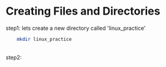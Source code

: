 # Creating Files and Directories
step1: lets create a new directory called 'linux_practice'<br>
```bash
    mkdir linux_practice
```
<br>
step2: 
